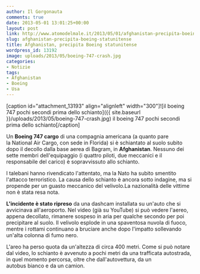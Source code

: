 ```yaml
---
author: Il Gorgonauta
comments: true
date: 2013-05-01 13:01:25+00:00
layout: post
link: http://www.atomodelmale.it/2013/05/01/afghanistan-precipita-boeing-statunitense/
slug: afghanistan-precipita-boeing-statunitense
title: Afghanistan, precipita Boeing statunitense
wordpress_id: 13192
image: uploads/2013/05/boeing-747-crash.jpg
categories:
- Notizie
tags:
- Afghanistan
- Boeing
- Usa
---
```


[caption id="attachment_13193" align="alignleft" width="300"]![il boeing 747 pochi secondi prima dello schianto]({{ site.baseurl }}/uploads/2013/05/boeing-747-crash.jpg) il boeing 747 pochi secondi prima dello schianto[/caption]

Un **Boeing 747 cargo** di una compagnia americana (a quanto pare la National Air Cargo, con sede in Florida) si è schiantato al suolo subito dopo il decollo dalla base aerea di Bagram, in **Afghanistan**. Nessuno dei sette membri dell'equipaggio (i quattro piloti, due meccanici e il responsabile del carico) è sopravvissuto allo schianto.

I talebani hanno rivendicato l'attentato, ma la Nato ha subito smentito l'attacco terroristico. La causa dello schianto è ancora sotto indagine, ma si propende per un guasto meccanico del velivolo.La nazionalità delle vittime non è stata resa nota.

**L'incidente è stato ripreso** da una dashcam installata su un'auto che si avvicinava all'aeroporto. Nel video (già su YouTube) si può vedere l'aereo, appena decollato, rimanere sospeso in aria per qualche secondo per poi precipitare al suolo. Il velivolo esplode in una spaventosa nuvola di fuoco, mentre i rottami continuano a bruciare anche dopo l'impatto sollevando un'alta colonna di fumo nero.

L'areo ha perso quota da un'altezza di circa 400 metri. Come si può notare dal video, lo schianto è avvenuto a pochi metri da una trafficata autostrada, in quel momento percorsa, oltre che dall'autovettura, da un autobus bianco e da un camion.
